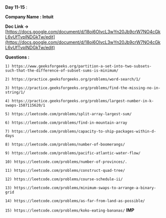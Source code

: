 **Day 11-15** :

**Company Name : Intuit**

**Doc Link ->** [https://docs.google.com/document/d/18oi6OlvcL3wYn20Jb9crW7NO4cGkL6vUfTvplNDGkTw/edit](https://docs.google.com/document/d/18oi6OlvcL3wYn20Jb9crW7NO4cGkL6vUfTvplNDGkTw/edit)

**Questions :**


```1) https://www.geeksforgeeks.org/partition-a-set-into-two-subsets-such-that-the-difference-of-subset-sums-is-minimum/```   

```2) https://practice.geeksforgeeks.org/problems/word-search/1/```

```3) https://practice.geeksforgeeks.org/problems/find-the-missing-no-in-string/1/```

```4) https://practice.geeksforgeeks.org/problems/largest-number-in-k-swaps-1587115620/1``` 

```5) https://leetcode.com/problems/split-array-largest-sum/```

```6) https://leetcode.com/problems/find-in-mountain-array```

```7) https://leetcode.com/problems/capacity-to-ship-packages-within-d-days```

```8) https://leetcode.com/problems/number-of-boomerangs/``` 

```9) https://leetcode.com/problems/pacific-atlantic-water-flow/```

```10) https://leetcode.com/problems/number-of-provinces/.```  

```11) https://leetcode.com/problems/construct-quad-tree/```

```12) https://leetcode.com/problems/course-schedule-ii/```  

```13) https://leetcode.com/problems/minimum-swaps-to-arrange-a-binary-grid```

```14) https://leetcode.com/problems/as-far-from-land-as-possible/```

```15) https://leetcode.com/problems/koko-eating-bananas/```   **IMP**

